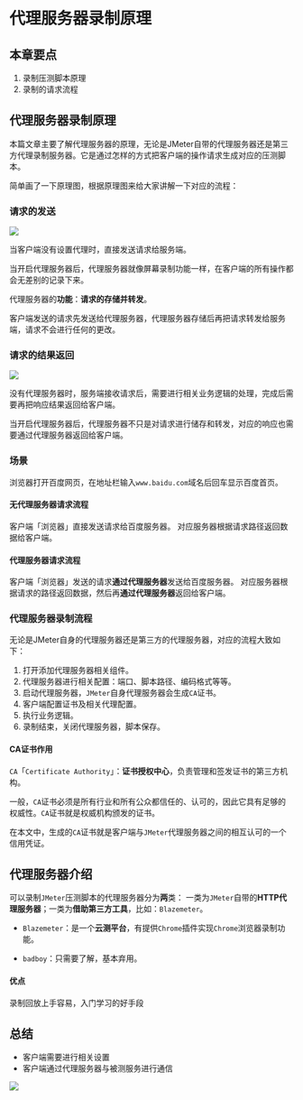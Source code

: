 # 代理服务器录制原理

## 本章要点
1. 录制压测脚本原理
1. 录制的请求流程

## 代理服务器录制原理

本篇文章主要了解代理服务器的原理，无论是JMeter自带的代理服务器还是第三方代理录制服务器。它是通过怎样的方式把客户端的操作请求生成对应的压测脚本。

简单画了一下原理图，根据原理图来给大家讲解一下对应的流程：

### 请求的发送

![](https://cdn.jsdelivr.net/gh/TesterDevSoul/pic/manual/20230202164929.png)

当客户端没有设置代理时，直接发送请求给服务端。

当开启代理服务器后，代理服务器就像屏幕录制功能一样，在客户端的所有操作都会无差别的记录下来。

代理服务器的**功能**：**请求的存储并转发**。

客户端发送的请求先发送给代理服务器，代理服务器存储后再把请求转发给服务端，请求不会进行任何的更改。

### 请求的结果返回

![](https://cdn.jsdelivr.net/gh/TesterDevSoul/pic/manual/20230203112219.png)

没有代理服务器时，服务端接收请求后，需要进行相关业务逻辑的处理，完成后需要再把响应结果返回给客户端。

当开启代理服务器后，代理服务器不只是对请求进行储存和转发，对应的响应也需要通过代理服务器返回给客户端。

### 场景

浏览器打开百度网页，在地址栏输入`www.baidu.com`域名后回车显示百度首页。

#### 无代理服务器请求流程

客户端「浏览器」直接发送请求给百度服务器。
对应服务器根据请求路径返回数据给客户端。

#### 代理服务器请求流程

客户端「浏览器」发送的请求**通过代理服务器**发送给百度服务器。
对应服务器根据请求的路径返回数据，然后再**通过代理服务器**返回给客户端。

### 代理服务器录制流程

无论是JMeter自身的代理服务器还是第三方的代理服务器，对应的流程大致如下：

1. 打开添加代理服务器相关组件。
2. 代理服务器进行相关配置：端口、脚本路径、编码格式等等。
3. 启动代理服务器，`JMeter`自身代理服务器会生成`CA`证书。
4. 客户端配置证书及相关代理配置。
5. 执行业务逻辑。
6. 录制结束，关闭代理服务器，脚本保存。

#### CA证书作用
`CA`「`Certificate Authority`」：**证书授权中心**，负责管理和签发证书的第三方机构。

一般，`CA`证书必须是所有行业和所有公众都信任的、认可的，因此它具有足够的权威性。`CA`证书就是权威机构颁发的证书。

在本文中，生成的`CA`证书就是客户端与`JMeter`代理服务器之间的相互认可的一个信用凭证。

## 代理服务器介绍

可以录制`JMeter`压测脚本的代理服务器分为**两**类： 一类为`JMeter`自带的**HTTP代理服务器**；一类为**借助第三方工具**，比如：`Blazemeter`。

- `Blazemeter`：是一个**云测平台**，有提供`Chrome`插件实现`Chrome`浏览器录制功能。

- `badboy`：只需要了解，基本弃用。

#### 优点

录制回放上手容易，入门学习的好手段

## 总结

- 客户端需要进行相关设置
- 客户端通过代理服务器与被测服务进行通信

![](https://cdn.jsdelivr.net/gh/TesterDevSoul/pic/manual/20230205150648.png)